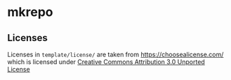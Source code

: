 # mkrepo

## Licenses

Licenses in `template/license/` are taken from <https://choosealicense.com/> which is licensed under [Creative Commons Attribution 3.0 Unported License](https://creativecommons.org/licenses/by/3.0/)

